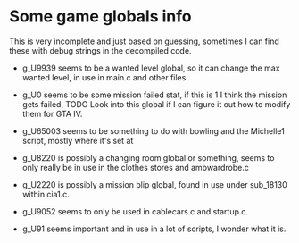 # Some game globals info
This is very incomplete and just based on guessing, sometimes I can find these with debug strings in the decompiled code.

* g_U9939 seems to be a wanted level global, so it can change the max wanted level, in use in main.c and other files.

* g_U0 seems to be some mission failed stat, if this is 1 I think the mission gets failed, TODO Look into this global if I can figure it out how to modify them for GTA IV.

* g_U65003 seems to be something to do with bowling and the Michelle1 script, mostly where it's set at

* g_U8220 is possibly a changing room global or something, seems to only really be in use in the clothes stores and ambwardrobe.c

* g_U2220 is possibly a mission blip global, found in use under sub_18130 within cia1.c.

* g_U9052 seems to only be used in cablecars.c and startup.c.

* g_U91 seems important and in use in a lot of scripts, I wonder what it is.